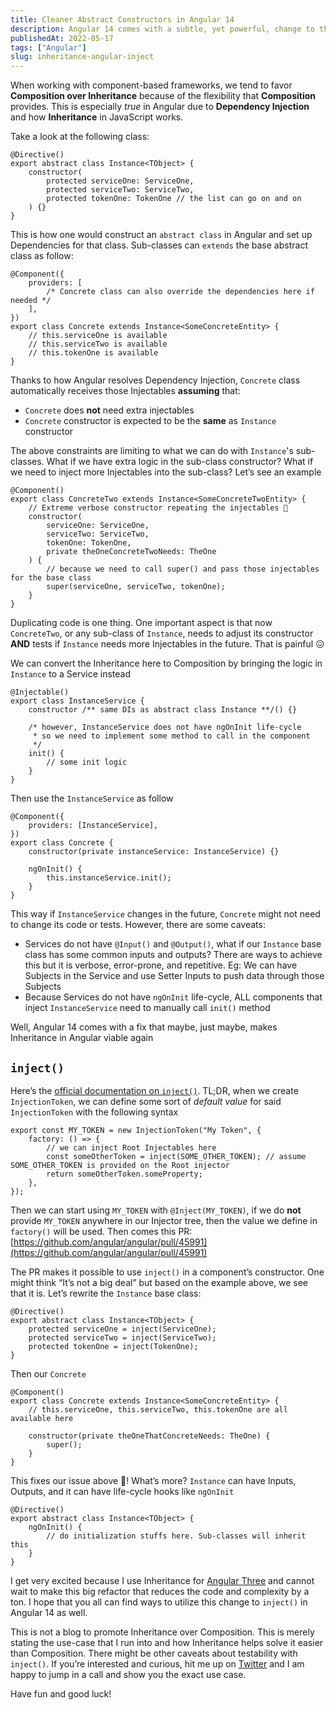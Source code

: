 ```yaml
---
title: Cleaner Abstract Constructors in Angular 14
description: Angular 14 comes with a subtle, yet powerful, change to the Dependency Injection system that might be a game-changer for many Angular developers
publishedAt: 2022-05-17
tags: ["Angular"]
slug: inheritance-angular-inject
---
```


When working with component-based frameworks, we tend to favor **Composition over Inheritance** because of the flexibility that **Composition** provides. This is especially _true_ in Angular due to **Dependency Injection** and how **Inheritance** in JavaScript works.

Take a look at the following class:

```tsx
@Directive()
export abstract class Instance<TObject> {
    constructor(
        protected serviceOne: ServiceOne,
        protected serviceTwo: ServiceTwo,
        protected tokenOne: TokenOne // the list can go on and on
    ) {}
}
```

This is how one would construct an `abstract class` in Angular and set up Dependencies for that class. Sub-classes can `extends` the base abstract class as follow:

```tsx
@Component({
    providers: [
        /* Concrete class can also override the dependencies here if needed */
    ],
})
export class Concrete extends Instance<SomeConcreteEntity> {
    // this.serviceOne is available
    // this.serviceTwo is available
    // this.tokenOne is available
}
```

Thanks to how Angular resolves Dependency Injection, `Concrete` class automatically receives those Injectables **assuming** that:

-   `Concrete` does **not** need extra injectables
-   `Concrete` constructor is expected to be the **same** as `Instance` constructor

The above constraints are limiting to what we can do with `Instance`'s sub-classes. What if we have extra logic in the sub-class constructor? What if we need to inject more Injectables into the sub-class? Let’s see an example

```tsx
@Component()
export class ConcreteTwo extends Instance<SomeConcreteTwoEntity> {
    // Extreme verbose constructor repeating the injectables 🥲
    constructor(
        serviceOne: ServiceOne,
        serviceTwo: ServiceTwo,
        tokenOne: TokenOne,
        private theOneConcreteTwoNeeds: TheOne
    ) {
        // because we need to call super() and pass those injectables for the base class
        super(serviceOne, serviceTwo, tokenOne);
    }
}
```

Duplicating code is one thing. One important aspect is that now `ConcreteTwo`, or any sub-class of `Instance`, needs to adjust its constructor **AND** tests if `Instance` needs more Injectables in the future. That is painful 😖

We can convert the Inheritance here to Composition by bringing the logic in `Instance` to a Service instead

```tsx
@Injectable()
export class InstanceService {
    constructor /** same DIs as abstract class Instance **/() {}

    /* however, InstanceService does not have ngOnInit life-cycle
     * so we need to implement some method to call in the component
     */
    init() {
        // some init logic
    }
}
```

Then use the `InstanceService` as follow

```tsx
@Component({
    providers: [InstanceService],
})
export class Concrete {
    constructor(private instanceService: InstanceService) {}

    ngOnInit() {
        this.instanceService.init();
    }
}
```

This way if `InstanceService` changes in the future, `Concrete` might not need to change its code or tests. However, there are some caveats:

-   Services do not have `@Input()` and `@Output()`, what if our `Instance` base class has some common inputs and outputs? There are ways to achieve this but it is verbose, error-prone, and repetitive. Eg: We can have Subjects in the Service and use Setter Inputs to push data through those Subjects
-   Because Services do not have `ngOnInit` life-cycle, ALL components that inject `InstanceService` need to manually call `init()` method

Well, Angular 14 comes with a fix that maybe, just maybe, makes Inheritance in Angular viable again

## `inject()`

Here’s the [official documentation on `inject()`](https://angular.io/api/core/inject). TL;DR, when we create `InjectionToken`, we can define some sort of _default value_ for said `InjectionToken` with the following syntax

```tsx
export const MY_TOKEN = new InjectionToken("My Token", {
    factory: () => {
        // we can inject Root Injectables here
        const someOtherToken = inject(SOME_OTHER_TOKEN); // assume SOME_OTHER_TOKEN is provided on the Root injector
        return someOtherToken.someProperty;
    },
});
```

Then we can start using `MY_TOKEN` with `@Inject(MY_TOKEN)`, if we do **not** provide `MY_TOKEN` anywhere in our Injector tree, then the value we define in `factory()` will be used. Then comes this PR: [https://github.com/angular/angular/pull/45991](https://github.com/angular/angular/pull/45991)

The PR makes it possible to use `inject()` in a component’s constructor. One might think “It’s not a big deal” but based on the example above, we see that it is. Let’s rewrite the `Instance` base class:

```tsx
@Directive()
export abstract class Instance<TObject> {
    protected serviceOne = inject(ServiceOne);
    protected serviceTwo = inject(ServiceTwo);
    protected tokenOne = inject(TokenOne);
}
```

Then our `Concrete`

```tsx
@Component()
export class Concrete extends Instance<SomeConcreteEntity> {
    // this.serviceOne, this.serviceTwo, this.tokenOne are all available here

    constructor(private theOneThatConcreteNeeds: TheOne) {
        super();
    }
}
```

This fixes our issue above 🤯! What’s more? `Instance` can have Inputs, Outputs, and it can have life-cycle hooks like `ngOnInit`

```tsx
@Directive()
export abstract class Instance<TObject> {
    ngOnInit() {
        // do initialization stuffs here. Sub-classes will inherit this
    }
}
```

I get very excited because I use Inheritance for [Angular Three](https://github.com/nartc/angular-three) and cannot wait to make this big refactor that reduces the code and complexity by a ton. I hope that you all can find ways to utilize this change to `inject()` in Angular 14 as well.

This is not a blog to promote Inheritance over Composition. This is merely stating the use-case that I run into and how Inheritance helps solve it easier than Composition. There might be other caveats about testability with `inject()`. If you’re interested and curious, hit me up on [Twitter](https://twitter.com/Nartc1410) and I am happy to jump in a call and show you the exact use case.

Have fun and good luck!
